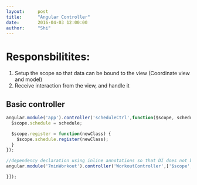 ```yaml
---
layout:     post
title:      "Angular Controller"
date:       2016-04-03 12:00:00
author:     "Shi"
---
```


# Responsbilitites:

1. Setup the scope so that data can be bound to the view (Coordinate view and model)
2. Receive interaction from the view, and handle it

## Basic controller

```javascript
angular.module('app').controller('scheduleCtrl',function($scope, schedule) {
  $scope.schedule = schedule;

  $scope.register = function(newClass) {
    $scope.schedule.register(newClass);
  }
});

//dependency declaration using inline annotations so that DI does not break after minification:
angular.module('7minWorkout').controller('WorkoutController',['$scope', function($scope) {

}]);

```

```javascript

```

```javascript

```

```javascript

```

